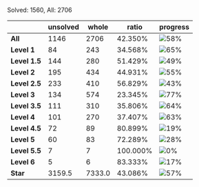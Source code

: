 Solved: 1560, All: 2706

| |unsolved|whole|ratio|progress|
|----|----|----|----|----|
|**All**| 1146 | 2706 | 42.350%| ![58%](https://progress-bar.dev/58?title=All) |
|**Level 1**| 84 | 243 | 34.568%| ![65%](https://progress-bar.dev/65?title=Level+1++)|
|**Level 1.5**| 144 | 280 | 51.429%| ![49%](https://progress-bar.dev/49?title=Level+1.5)|
|**Level 2**| 195 | 434 | 44.931%| ![55%](https://progress-bar.dev/55?title=Level+2++)|
|**Level 2.5**| 233 | 410 | 56.829%| ![43%](https://progress-bar.dev/43?title=Level+2.5)|
|**Level 3**| 134 | 574 | 23.345%| ![77%](https://progress-bar.dev/77?title=Level+3++)|
|**Level 3.5**| 111 | 310 | 35.806%| ![64%](https://progress-bar.dev/64?title=Level+3.5)|
|**Level 4**| 101 | 270 | 37.407%| ![63%](https://progress-bar.dev/63?title=Level+4++)|
|**Level 4.5**| 72 | 89 | 80.899%| ![19%](https://progress-bar.dev/19?title=Level+4.5)|
|**Level 5**| 60 | 83 | 72.289%| ![28%](https://progress-bar.dev/28?title=Level+5++)|
|**Level 5.5**| 7 | 7 | 100.000%| ![0%](https://progress-bar.dev/0?title=Level+5.5)|
|**Level 6**| 5 | 6 | 83.333%| ![17%](https://progress-bar.dev/17?title=Level+6++)|
|**Star**|3159.5 | 7333.0 |43.086%| ![57%](https://progress-bar.dev/57?title=Star) |
